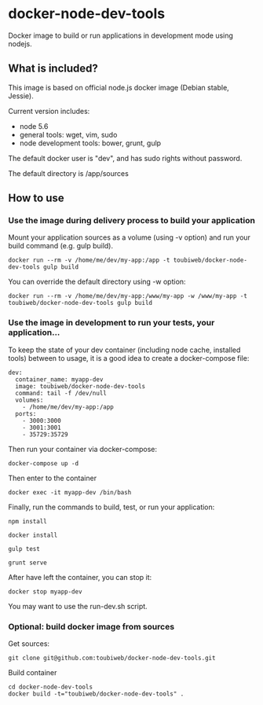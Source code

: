 # docker-node-dev-tools

Docker image to build or run applications in development mode using nodejs.

## What is included?

This image is based on official node.js docker image (Debian stable, Jessie). 

Current version includes:
* node 5.6
* general tools: wget, vim, sudo
* node development tools: bower, grunt, gulp

The default docker user is "dev", and has sudo rights without password.

The default directory is /app/sources

## How to use
	
### Use the image during delivery process to build your application

Mount your application sources as a volume (using -v option) and run your build command (e.g. gulp build).

	docker run --rm -v /home/me/dev/my-app:/app -t toubiweb/docker-node-dev-tools gulp build

You can override the default directory using -w option:

	docker run --rm -v /home/me/dev/my-app:/www/my-app -w /www/my-app -t toubiweb/docker-node-dev-tools gulp build

### Use the image in development to run your tests, your application...

To keep the state of your dev container (including node cache, installed tools) between to usage, it is a good idea to create a docker-compose file:

	dev:
	  container_name: myapp-dev
	  image: toubiweb/docker-node-dev-tools
	  command: tail -f /dev/null
	  volumes:
		- /home/me/dev/my-app:/app
	  ports:
		- 3000:3000
		- 3001:3001
		- 35729:35729

Then run your container via docker-compose:

	docker-compose up -d

Then enter to the container

	docker exec -it myapp-dev /bin/bash

Finally, run the commands to build, test, or run your application:

	npm install
	
	docker install

	gulp test
	
	grunt serve
	
After have left the container, you can stop it:

	docker stop myapp-dev
	

You may want to use the run-dev.sh script.


### Optional: build docker image from sources

Get sources:

	git clone git@github.com:toubiweb/docker-node-dev-tools.git

Build container

	cd docker-node-dev-tools
	docker build -t="toubiweb/docker-node-dev-tools" .
